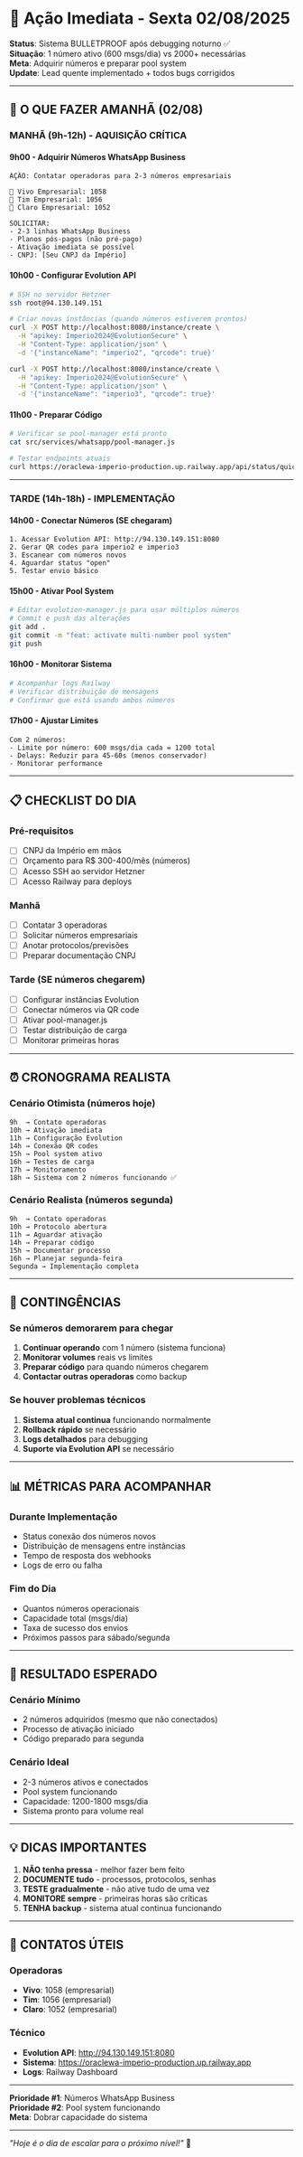 # 🌅 Ação Imediata - Sexta 02/08/2025

**Status**: Sistema BULLETPROOF após debugging noturno ✅  
**Situação**: 1 número ativo (600 msgs/dia) vs 2000+ necessárias  
**Meta**: Adquirir números e preparar pool system  
**Update**: Lead quente implementado + todos bugs corrigidos  

---

## 🎯 **O QUE FAZER AMANHÃ (02/08)**

### **MANHÃ (9h-12h) - AQUISIÇÃO CRÍTICA**

#### **9h00 - Adquirir Números WhatsApp Business**
```
AÇÃO: Contatar operadoras para 2-3 números empresariais

📱 Vivo Empresarial: 1058
📱 Tim Empresarial: 1056  
📱 Claro Empresarial: 1052

SOLICITAR:
- 2-3 linhas WhatsApp Business
- Planos pós-pagos (não pré-pago)
- Ativação imediata se possível
- CNPJ: [Seu CNPJ da Império]
```

#### **10h00 - Configurar Evolution API**
```bash
# SSH no servidor Hetzner
ssh root@94.130.149.151

# Criar novas instâncias (quando números estiverem prontos)
curl -X POST http://localhost:8080/instance/create \
  -H "apikey: Imperio2024@EvolutionSecure" \
  -H "Content-Type: application/json" \
  -d '{"instanceName": "imperio2", "qrcode": true}'

curl -X POST http://localhost:8080/instance/create \
  -H "apikey: Imperio2024@EvolutionSecure" \
  -H "Content-Type: application/json" \
  -d '{"instanceName": "imperio3", "qrcode": true}'
```

#### **11h00 - Preparar Código**
```bash
# Verificar se pool-manager está pronto
cat src/services/whatsapp/pool-manager.js

# Testar endpoints atuais
curl https://oraclewa-imperio-production.up.railway.app/api/status/quick
```

---

### **TARDE (14h-18h) - IMPLEMENTAÇÃO**

#### **14h00 - Conectar Números (SE chegaram)**
```
1. Acessar Evolution API: http://94.130.149.151:8080
2. Gerar QR codes para imperio2 e imperio3
3. Escanear com números novos
4. Aguardar status "open" 
5. Testar envio básico
```

#### **15h00 - Ativar Pool System**
```bash
# Editar evolution-manager.js para usar múltiplos números
# Commit e push das alterações
git add .
git commit -m "feat: activate multi-number pool system"
git push
```

#### **16h00 - Monitorar Sistema**
```bash
# Acompanhar logs Railway
# Verificar distribuição de mensagens
# Confirmar que está usando ambos números
```

#### **17h00 - Ajustar Limites**
```
Com 2 números:
- Limite por número: 600 msgs/dia cada = 1200 total
- Delays: Reduzir para 45-60s (menos conservador)
- Monitorar performance
```

---

## 📋 **CHECKLIST DO DIA**

### **Pré-requisitos**
- [ ] CNPJ da Império em mãos
- [ ] Orçamento para R$ 300-400/mês (números)
- [ ] Acesso SSH ao servidor Hetzner
- [ ] Acesso Railway para deploys

### **Manhã**
- [ ] Contatar 3 operadoras
- [ ] Solicitar números empresariais
- [ ] Anotar protocolos/previsões
- [ ] Preparar documentação CNPJ

### **Tarde (SE números chegarem)**
- [ ] Configurar instâncias Evolution
- [ ] Conectar números via QR code  
- [ ] Ativar pool-manager.js
- [ ] Testar distribuição de carga
- [ ] Monitorar primeiras horas

---

## ⏰ **CRONOGRAMA REALISTA**

### **Cenário Otimista (números hoje)**
```
9h  → Contato operadoras
10h → Ativação imediata  
11h → Configuração Evolution
14h → Conexão QR codes
15h → Pool system ativo
16h → Testes de carga
17h → Monitoramento
18h → Sistema com 2 números funcionando ✅
```

### **Cenário Realista (números segunda)**
```
9h  → Contato operadoras
10h → Protocolo abertura
11h → Aguardar ativação
14h → Preparar código
15h → Documentar processo
16h → Planejar segunda-feira
Segunda → Implementação completa
```

---

## 🚨 **CONTINGÊNCIAS**

### **Se números demorarem para chegar**
1. **Continuar operando** com 1 número (sistema funciona)
2. **Monitorar volumes** reais vs limites  
3. **Preparar código** para quando números chegarem
4. **Contactar outras operadoras** como backup

### **Se houver problemas técnicos**
1. **Sistema atual continua** funcionando normalmente
2. **Rollback rápido** se necessário
3. **Logs detalhados** para debugging
4. **Suporte via Evolution API** se necessário

---

## 📊 **MÉTRICAS PARA ACOMPANHAR**

### **Durante Implementação**
- Status conexão dos números novos
- Distribuição de mensagens entre instâncias  
- Tempo de resposta dos webhooks
- Logs de erro ou falha

### **Fim do Dia**
- Quantos números operacionais
- Capacidade total (msgs/dia)
- Taxa de sucesso dos envios
- Próximos passos para sábado/segunda

---

## 🎯 **RESULTADO ESPERADO**

### **Cenário Mínimo**
- 2 números adquiridos (mesmo que não conectados)
- Processo de ativação iniciado
- Código preparado para segunda

### **Cenário Ideal**  
- 2-3 números ativos e conectados
- Pool system funcionando  
- Capacidade: 1200-1800 msgs/dia
- Sistema pronto para volume real

---

## 💡 **DICAS IMPORTANTES**

1. **NÃO tenha pressa** - melhor fazer bem feito
2. **DOCUMENTE tudo** - processos, protocolos, senhas
3. **TESTE gradualmente** - não ative tudo de uma vez
4. **MONITORE sempre** - primeiras horas são críticas
5. **TENHA backup** - sistema atual continua funcionando

---

## 📱 **CONTATOS ÚTEIS**

### **Operadoras**
- **Vivo**: 1058 (empresarial)
- **Tim**: 1056 (empresarial)  
- **Claro**: 1052 (empresarial)

### **Técnico**  
- **Evolution API**: http://94.130.149.151:8080
- **Sistema**: https://oraclewa-imperio-production.up.railway.app
- **Logs**: Railway Dashboard

---

**Prioridade #1**: Números WhatsApp Business  
**Prioridade #2**: Pool system funcionando  
**Meta**: Dobrar capacidade do sistema  

---

*"Hoje é o dia de escalar para o próximo nível!"* 🚀